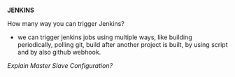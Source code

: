 **JENKINS**

How many way you can trigger Jenkins?
- we can trigger jenkins jobs using multiple ways, like building periodically, polling git, build after another project is built, by using script and by also github webhook.

*Explain Master Slave Configuration?*

